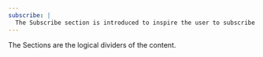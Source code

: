 ```yaml
---
subscribe: |
  The Subscribe section is introduced to inspire the user to subscribe to the Newsletter.
---
```


The Sections are the logical dividers of the content.
